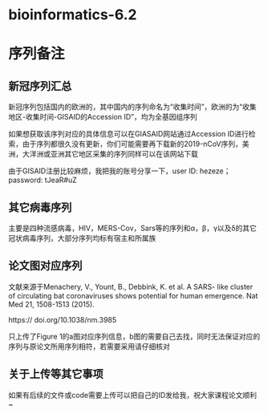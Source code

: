 # bioinformatics-6.2
序列备注
=======
新冠序列汇总
-------
新冠序列包括国内的欧洲的，其中国内的序列命名为“收集时间”，欧洲的为“收集地区-收集时间-GISAID的Accession ID”，均为全基因组序列

如果想获取该序列对应的具体信息可以在GIASAID网站通过Accession ID进行检索，由于序列都很久没有更新，你们可能需要再下载新的2019-nCoV序列，美洲，大洋洲或亚洲其它地区采集的序列同样可以在该网站下载

由于GISAID注册比较麻烦，我把我的账号分享一下，user ID: hezeze； password: tJeaR#uZ


其它病毒序列
---------
主要是四种流感病毒，HIV，MERS-Cov，Sars等的序列和α，β，γ以及δ的其它冠状病毒序列，大部分序列均标有宿主和所属族


论文图对应序列
-------
文献来源于Menachery, V., Yount, B., Debbink, K. et al. A SARS- like cluster of circulating bat coronaviruses shows potential for human emergence. Nat Med 21, 1508-1513 (2015). 

https:// doi.org/10.1038/nm.3985

只上传了Figure 1的a图对应序列信息，b图的需要自己去找，同时无法保证对应的序列与原论文所用序列相符，若需要采用请仔细核对

关于上传等其它事项
-------
如果有后续的文件或code需要上传可以把自己的ID发给我，祝大家课程论文顺利~
